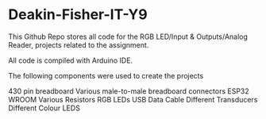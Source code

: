 # Deakin-Fisher-IT-Y9

This Github Repo stores all code for the RGB LED/Input & Outputs/Analog Reader, projects related to the assignment.

All code is compiled with Arduino IDE.

The following components were used to create the projects

430 pin breadboard
Various male-to-male breadboard connectors
ESP32 WROOM
Various Resistors
RGB LEDs
USB Data Cable
Different Transducers
Different Colour LEDS



